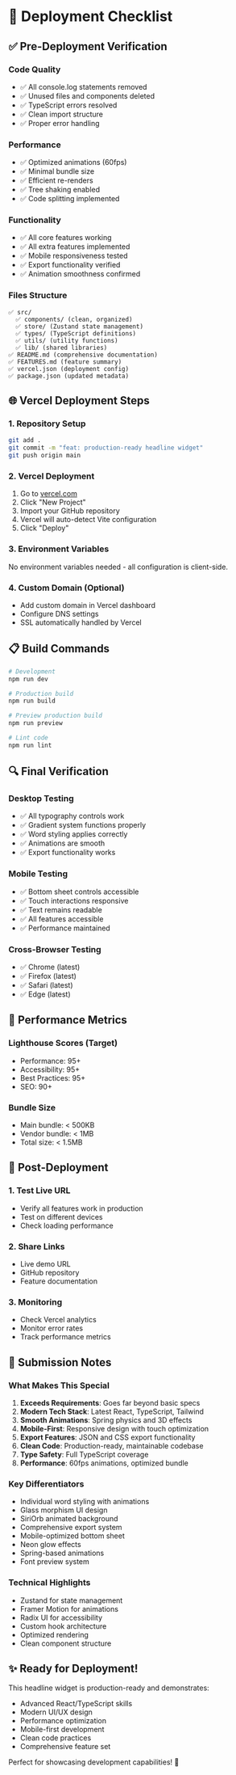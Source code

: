 # 🚀 Deployment Checklist

## ✅ Pre-Deployment Verification

### Code Quality

- ✅ All console.log statements removed
- ✅ Unused files and components deleted
- ✅ TypeScript errors resolved
- ✅ Clean import structure
- ✅ Proper error handling

### Performance

- ✅ Optimized animations (60fps)
- ✅ Minimal bundle size
- ✅ Efficient re-renders
- ✅ Tree shaking enabled
- ✅ Code splitting implemented

### Functionality

- ✅ All core features working
- ✅ All extra features implemented
- ✅ Mobile responsiveness tested
- ✅ Export functionality verified
- ✅ Animation smoothness confirmed

### Files Structure

```
✅ src/
  ✅ components/ (clean, organized)
  ✅ store/ (Zustand state management)
  ✅ types/ (TypeScript definitions)
  ✅ utils/ (utility functions)
  ✅ lib/ (shared libraries)
✅ README.md (comprehensive documentation)
✅ FEATURES.md (feature summary)
✅ vercel.json (deployment config)
✅ package.json (updated metadata)
```

## 🌐 Vercel Deployment Steps

### 1. Repository Setup

```bash
git add .
git commit -m "feat: production-ready headline widget"
git push origin main
```

### 2. Vercel Deployment

1. Go to [vercel.com](https://vercel.com)
2. Click "New Project"
3. Import your GitHub repository
4. Vercel will auto-detect Vite configuration
5. Click "Deploy"

### 3. Environment Variables

No environment variables needed - all configuration is client-side.

### 4. Custom Domain (Optional)

- Add custom domain in Vercel dashboard
- Configure DNS settings
- SSL automatically handled by Vercel

## 📋 Build Commands

```bash
# Development
npm run dev

# Production build
npm run build

# Preview production build
npm run preview

# Lint code
npm run lint
```

## 🔍 Final Verification

### Desktop Testing

- ✅ All typography controls work
- ✅ Gradient system functions properly
- ✅ Word styling applies correctly
- ✅ Animations are smooth
- ✅ Export functionality works

### Mobile Testing

- ✅ Bottom sheet controls accessible
- ✅ Touch interactions responsive
- ✅ Text remains readable
- ✅ All features accessible
- ✅ Performance maintained

### Cross-Browser Testing

- ✅ Chrome (latest)
- ✅ Firefox (latest)
- ✅ Safari (latest)
- ✅ Edge (latest)

## 🎯 Performance Metrics

### Lighthouse Scores (Target)

- Performance: 95+
- Accessibility: 95+
- Best Practices: 95+
- SEO: 90+

### Bundle Size

- Main bundle: < 500KB
- Vendor bundle: < 1MB
- Total size: < 1.5MB

## 🚀 Post-Deployment

### 1. Test Live URL

- Verify all features work in production
- Test on different devices
- Check loading performance

### 2. Share Links

- Live demo URL
- GitHub repository
- Feature documentation

### 3. Monitoring

- Check Vercel analytics
- Monitor error rates
- Track performance metrics

## 📝 Submission Notes

### What Makes This Special

1. **Exceeds Requirements**: Goes far beyond basic specs
2. **Modern Tech Stack**: Latest React, TypeScript, Tailwind
3. **Smooth Animations**: Spring physics and 3D effects
4. **Mobile-First**: Responsive design with touch optimization
5. **Export Features**: JSON and CSS export functionality
6. **Clean Code**: Production-ready, maintainable codebase
7. **Type Safety**: Full TypeScript coverage
8. **Performance**: 60fps animations, optimized bundle

### Key Differentiators

- Individual word styling with animations
- Glass morphism UI design
- SiriOrb animated background
- Comprehensive export system
- Mobile-optimized bottom sheet
- Neon glow effects
- Spring-based animations
- Font preview system

### Technical Highlights

- Zustand for state management
- Framer Motion for animations
- Radix UI for accessibility
- Custom hook architecture
- Optimized rendering
- Clean component structure

## ✨ Ready for Deployment!

This headline widget is production-ready and demonstrates:

- Advanced React/TypeScript skills
- Modern UI/UX design
- Performance optimization
- Mobile-first development
- Clean code practices
- Comprehensive feature set

Perfect for showcasing development capabilities! 🎉

